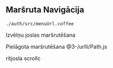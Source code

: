 ## Maršruta Navigācija

`./auth/src/menuUrl.coffee`

Izvēlņu joslas maršrutēšana

Pielāgota maršrutēšana
@3-/urlli/Path.js

ritjosla
scrollc